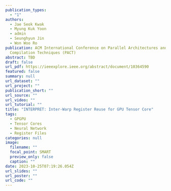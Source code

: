 ```yaml
---
publication_types:
  - "1"
authors:
  - Jae Seok Kwak
  - Myung Kuk Yoon
  - admin
  - Seunghyun Jin
  - Won Woo Ro
publication: ACM International Conference on Parallel Architectures and
  Compilation Techniques (PACT)
abstract: TBD
draft: false
url_pdf: https://ieeexplore.ieee.org/abstract/document/10364590
featured: false
summary: null
url_dataset: ""
url_project: ""
publication_short: ""
url_source: ""
url_video: ""
url_tutorial: ""
title: "INTERPRET: Inter-Warp Register Reuse for GPU Tensor Core"
tags:
  - GPGPU
  - Tensor Cores
  - Neural Network
  - Register Files
categories: null
image:
  filename: ""
  focal_point: SMART
  preview_only: false
  caption: ""
date: 2023-10-25T07:19:26.054Z
url_slides: ""
url_poster: ""
url_code: ""
---
```


